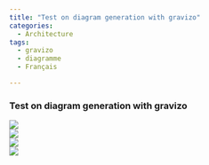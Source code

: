 ```yaml
---
title: "Test on diagram generation with gravizo"
categories:
  - Architecture
tags:
  - gravizo
  - diagramme
  - Français

---
```




### Test on diagram generation with gravizo



<div>
<img src='https://g.gravizo.com/svg? @startuml;

actor User; participant "First Class" as A; participant "Second Class" as B; participant "Last Class" as C;

User -> A: DoWork; activate A;

A -> B: Create Request; activate B;

B -> C: DoWork; activate C;

C --> B: WorkDone; destroy C;

B --> A: Request Created; deactivate B;

A --> User: Done; deactivate A;

@enduml '>
</div>
<div>
  <img src='https://g.gravizo.com/svg?
@startuml;

[*] --> State1;
State1 --> [*];
State1 : this is a string;
State1 : this is another string;

State1 -> State2;
State2 --> [*];

@enduml '>
</div>
<div>
   <img src='https://g.gravizo.com/svg?
  digraph G {
    aize ="4,4";
    main [shape=box];
    main -> parse [weight=8];
    parse -> execute;
    main -> init [style=dotted];
    main -> cleanup;
    execute -> { make_string; printf}
    init -> make_string;
    edge [color=red];
    main -> printf [style=bold,label="100 times"];
    make_string [label="make a string"];
    node [shape=box,style=filled,color=".7 .3 1.0"];
    execute -> compare;
  }'>
</div>
<div>
   <img src='https://g.gravizo.com/svg?
digraph finite_state_machine {
        rankdir=LR;
        size="8,5"
        node [shape = circle];
        S0 -> S1 [ label = "Lift Nozzle" ]
        S1 -> S0 [ label = "Replace Nozzle" ]
        S1 -> S2 [ label = "Authorize Pump" ]
        S2 -> S0 [ label = "Replace Nozzle" ]
        S2 -> S3 [ label = "Pull Trigger" ]
        S3 -> S2 [ label = "Release Trigger" ]
}'>
</div>
        
